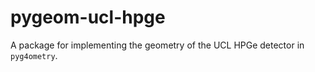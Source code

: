 # pygeom-ucl-hpge

A package for implementing the geometry of the UCL HPGe detector in
`pyg4ometry`.

